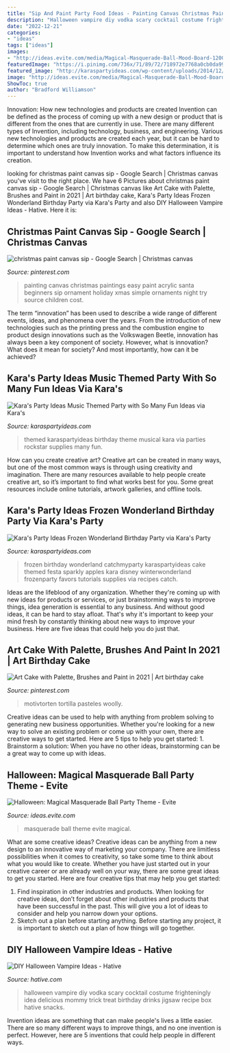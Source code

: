 ```yaml
---
title: "Sip And Paint Party Food Ideas - Painting Canvas Christmas Paintings Easy Paint Acrylic Santa Beginners Sip Ornament Holiday Xmas Simple Ornaments Night Try Source Children Cost"
description: "Halloween vampire diy vodka scary cocktail costume frighteningly idea delicious mommy trick treat birthday drinks jigsaw recipe box hative snacks"
date: "2022-12-21"
categories:
- "ideas"
tags: ["ideas"]
images:
- "http://ideas.evite.com/media/Magical-Masquerade-Ball-Mood-Board-1200.jpg"
featuredImage: "https://i.pinimg.com/736x/71/89/72/718972e7768a0cb0da99eb58fc84b7e9--santa-paintings-christmas-paintings.jpg"
featured_image: "http://karaspartyideas.com/wp-content/uploads/2014/12/frozen162.jpg"
image: "http://ideas.evite.com/media/Magical-Masquerade-Ball-Mood-Board-1200.jpg"
ShowToc: true
author: "Bradford Williamson"
---
```



Innovation: How new technologies and products are created
Invention can be defined as the process of coming up with a new design or product that is different from the ones that are currently in use. There are many different types of Invention, including technology, business, and engineering. 
 Various new technologies and products are created each year, but it can be hard to determine which ones are truly innovation. To make this determination, it is important to understand how Invention works and what factors influence its creation.

	

		
looking for christmas paint canvas sip - Google Search | Christmas canvas you've visit to the right place. We have 6 Pictures about christmas paint canvas sip - Google Search | Christmas canvas like Art Cake with Palette, Brushes and Paint in 2021 | Art birthday cake, Kara&#039;s Party Ideas Frozen Wonderland Birthday Party via Kara&#039;s Party and also DIY Halloween Vampire Ideas - Hative. Here it is:
		
    
## Christmas Paint Canvas Sip - Google Search | Christmas Canvas

<img loading=lazy src="https://i.pinimg.com/736x/71/89/72/718972e7768a0cb0da99eb58fc84b7e9--santa-paintings-christmas-paintings.jpg" onerror="this.onerror=null;this.src='https://tse4.mm.bing.net/th?id=OIP.Lh0KfTmzKa6ZZzKUZ2QxWAHaJ6&amp;pid=15.1';" alt="christmas paint canvas sip - Google Search | Christmas canvas">

_Source: pinterest.com_

>painting canvas christmas paintings easy paint acrylic santa beginners sip ornament holiday xmas simple ornaments night try source children cost. 

	

The term “innovation” has been used to describe a wide range of different events, ideas, and phenomena over the years. From the introduction of new technologies such as the printing press and the combustion engine to product design innovations such as the Volkswagen Beetle, innovation has always been a key component of society. However, what is innovation? What does it mean for society? And most importantly, how can it be achieved?

    
## Kara&#039;s Party Ideas Music Themed Party With So Many Fun Ideas Via Kara&#039;s

<img loading=lazy src="http://karaspartyideas.com/wp-content/uploads/2013/10/music-12.jpg" onerror="this.onerror=null;this.src='https://tse3.mm.bing.net/th?id=OIP.31St2GWcPsEzUG3yU0GGLwHaLH&amp;pid=15.1';" alt="Kara&#039;s Party Ideas Music Themed Party with So Many Fun Ideas via Kara&#039;s">

_Source: karaspartyideas.com_

>themed karaspartyideas birthday theme musical kara via parties rockstar supplies many fun. 

	

How can you create creative art?
Creative art can be created in many ways, but one of the most common ways is through using creativity and imagination. There are many resources available to help people create creative art, so it’s important to find what works best for you. Some great resources include online tutorials, artwork galleries, and offline tools.

    
## Kara&#039;s Party Ideas Frozen Wonderland Birthday Party Via Kara&#039;s Party

<img loading=lazy src="http://karaspartyideas.com/wp-content/uploads/2014/12/frozen162.jpg" onerror="this.onerror=null;this.src='https://tse4.mm.bing.net/th?id=OIP.VZfwEbvFwi9M2f23wak27gHaLH&amp;pid=15.1';" alt="Kara&#039;s Party Ideas Frozen Wonderland Birthday Party via Kara&#039;s Party">

_Source: karaspartyideas.com_

>frozen birthday wonderland catchmyparty karaspartyideas cake themed festa sparkly apples kara disney winterwonderland frozenparty favors tutorials supplies via recipes catch. 

	

Ideas are the lifeblood of any organization. Whether they're coming up with new ideas for products or services, or just brainstorming ways to improve things, idea generation is essential to any business. And without good ideas, it can be hard to stay afloat. That's why it's important to keep your mind fresh by constantly thinking about new ways to improve your business. Here are five ideas that could help you do just that.

    
## Art Cake With Palette, Brushes And Paint In 2021 | Art Birthday Cake

<img loading=lazy src="https://i.pinimg.com/736x/95/70/a9/9570a9fe9302d024bf16cc39c6e2c7d2.jpg" onerror="this.onerror=null;this.src='https://tse3.mm.bing.net/th?id=OIP.fKl7ivrTESgwHh7mMbtaUwHaKd&amp;pid=15.1';" alt="Art Cake with Palette, Brushes and Paint in 2021 | Art birthday cake">

_Source: pinterest.com_

>motivtorten tortilla pasteles woolly. 

	

Creative ideas can be used to help with anything from problem solving to generating new business opportunities. Whether you're looking for a new way to solve an existing problem or come up with your own, there are creative ways to get started. Here are 5 tips to help you get started: 1. Brainstorm a solution: When you have no other ideas, brainstorming can be a great way to come up with ideas.

    
## Halloween: Magical Masquerade Ball Party Theme - Evite

<img loading=lazy src="http://ideas.evite.com/media/Magical-Masquerade-Ball-Mood-Board-1200.jpg" onerror="this.onerror=null;this.src='https://tse4.mm.bing.net/th?id=OIP.CxP8P_dgeqnCnN8mG0nl6AHaE8&amp;pid=15.1';" alt="Halloween: Magical Masquerade Ball Party Theme - Evite">

_Source: ideas.evite.com_

>masquerade ball theme evite magical. 

	

What are some creative ideas?
Creative ideas can be anything from a new design to an innovative way of marketing your company. There are limitless possibilities when it comes to creativity, so take some time to think about what you would like to create. Whether you have just started out in your creative career or are already well on your way, there are some great ideas to get you started. Here are four creative tips that may help you get started: 
1. Find inspiration in other industries and products. When looking for creative ideas, don’t forget about other industries and products that have been successful in the past. This will give you a lot of ideas to consider and help you narrow down your options. 
2. Sketch out a plan before starting anything. Before starting any project, it is important to sketch out a plan of how things will go together.

    
## DIY Halloween Vampire Ideas - Hative

<img loading=lazy src="https://hative.com/wp-content/uploads/2015/10/halloween-vampire-ideas/6-diy-halloween-vampire-ideas.jpg" onerror="this.onerror=null;this.src='https://tse4.mm.bing.net/th?id=OIP.M0ZAnWxGo--XwmXsmO4UZQHaLZ&amp;pid=15.1';" alt="DIY Halloween Vampire Ideas - Hative">

_Source: hative.com_

>halloween vampire diy vodka scary cocktail costume frighteningly idea delicious mommy trick treat birthday drinks jigsaw recipe box hative snacks. 

	

Invention ideas are something that can make people's lives a little easier. There are so many different ways to improve things, and no one invention is perfect. However, here are 5 inventions that could help people in different ways.

